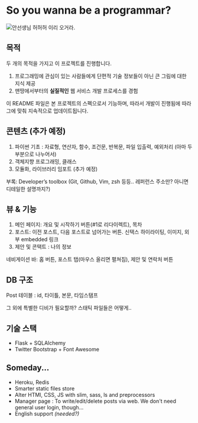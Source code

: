 # So you wanna be a programmar?
![안선생님](https://raw.github.com/heejongahn/So-you-wanna-be-a-programmer/master/app/static/ahn_teacher.png)
허허허 이리 오거라.


## 목적
두 개의 목적을 가지고 이 프로젝트를 진행합니다.

1. 프로그래밍에 관심이 있는 사람들에게 단편적 기술 정보들이 아닌 큰 그림에 대한 지식 제공
2. 맨땅에서부터의 **실질적인** 웹 서비스 개발 프로세스를 경험

이 README 파일은 본 프로젝트의 스펙으로서 기능하며, 따라서 개발이 진행됨에 따라
그에 맞춰 지속적으로 업데이트됩니다.


## 콘텐츠 (추가 예정)
1. 파이썬 기초 : 자료형, 연산자, 함수, 조건문, 반복문, 파일 입출력, 예외처리 (아마 두 부분으로 나누어서)
2. 객체지향 프로그래밍, 클래스
3. 모듈화, 라이브러리 임포트
(추가 예정)

부록: Developer’s toolbox (Git, Github, Vim, zsh 등등.. 레퍼런스 주소만? 아니면
디테일한 설명까지?)


## 뷰 & 기능
1. 메인 페이지: 개요 및 시작하기 버튼(#1로 리다이렉트), 목차
2. 포스트: 이전 포스트, 다음 포스트로 넘어가는 버튼. 신택스 하이라이팅, 이미지, 외부 embedded 링크
3. 제안 및 콘택트 : 나의 정보

네비게이션 바: 홈 버튼, 포스트 탭(마우스 올리면 펼쳐짐), 제안 및 연락처 버튼


## DB 구조
Post 테이블 : id, 타이틀, 본문, 타임스탬프

그 외에 특별한 디비가 필요할까? 스태틱 파일들은 어떻게..


## 기술 스택
- Flask + SQLAlchemy
- Twitter Bootstrap + Font Awesome


## Someday...
- Heroku, Redis
- Smarter static files store
- Alter HTMl, CSS, JS with slim, sass, ls and preprocessors
- Manager page : To write/edit/delete posts via web. We don't need general user login, though...
- English support *(needed?)*
